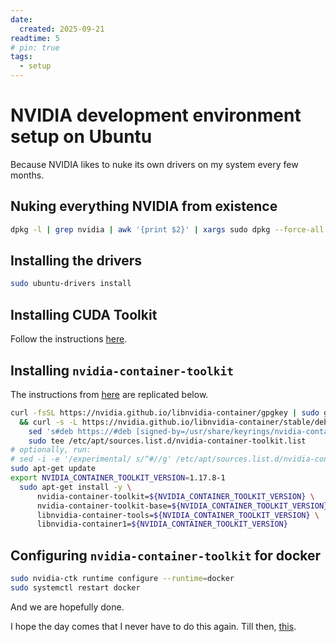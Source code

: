 ```yaml
---
date:
  created: 2025-09-21
readtime: 5
# pin: true
tags:
  - setup
---
```


# NVIDIA development environment setup on Ubuntu

Because NVIDIA likes to nuke its own drivers on my system every few months.
<!-- more -->

## Nuking everything NVIDIA from existence
```bash
dpkg -l | grep nvidia | awk '{print $2}' | xargs sudo dpkg --force-all -P; sudo apt --fix-broken install
```

## Installing the drivers
```bash
sudo ubuntu-drivers install
```

## Installing CUDA Toolkit
Follow the instructions [here](https://developer.nvidia.com/cuda-downloads?target_os=Linux).

## Installing `nvidia-container-toolkit`
The instructions from [here](https://docs.nvidia.com/datacenter/cloud-native/container-toolkit/latest/install-guide.html#installing-with-apt) are replicated below.

```bash
curl -fsSL https://nvidia.github.io/libnvidia-container/gpgkey | sudo gpg --dearmor -o /usr/share/keyrings/nvidia-container-toolkit-keyring.gpg \
  && curl -s -L https://nvidia.github.io/libnvidia-container/stable/deb/nvidia-container-toolkit.list | \
    sed 's#deb https://#deb [signed-by=/usr/share/keyrings/nvidia-container-toolkit-keyring.gpg] https://#g' | \
    sudo tee /etc/apt/sources.list.d/nvidia-container-toolkit.list
# optionally, run:
# sed -i -e '/experimental/ s/^#//g' /etc/apt/sources.list.d/nvidia-container-toolkit.list
sudo apt-get update
export NVIDIA_CONTAINER_TOOLKIT_VERSION=1.17.8-1
  sudo apt-get install -y \
      nvidia-container-toolkit=${NVIDIA_CONTAINER_TOOLKIT_VERSION} \
      nvidia-container-toolkit-base=${NVIDIA_CONTAINER_TOOLKIT_VERSION} \
      libnvidia-container-tools=${NVIDIA_CONTAINER_TOOLKIT_VERSION} \
      libnvidia-container1=${NVIDIA_CONTAINER_TOOLKIT_VERSION}
```

## Configuring `nvidia-container-toolkit` for docker
```bash
sudo nvidia-ctk runtime configure --runtime=docker
sudo systemctl restart docker
```

And we are hopefully done.

I hope the day comes that I never have to do this again. Till then, [this](https://youtu.be/iYWzMvlj2RQ?si=u8nVWI6sDA28pZA0).

